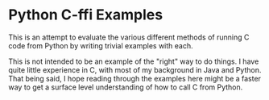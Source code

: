# Python C-ffi Examples

This is an attempt to evaluate the various different methods of running C code from Python by writing trivial examples with each.

This is not intended to be an example of the "right" way to do things. I have quite  little experience in C, with most of my background in Java and Python. That being said, I hope reading through the examples here might be a faster way to get a surface level understanding of how to call C from Python.

